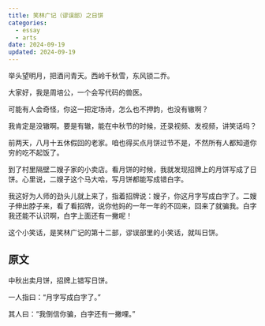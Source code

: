 ```yaml
---
title: 笑林广记（谬误部）之日饼
categories:
  - essay
  - arts
date: 2024-09-19
updated: 2024-09-19
---
```


举头望明月，把酒问青天。西岭千秋雪，东风锁二乔。

大家好，我是周培公，一个会写代码的兽医。

可能有人会奇怪，你这一把定场诗，怎么也不押韵，也没有辙啊？

我肯定是没辙啊。要是有辙，能在中秋节的时候，还录视频、发视频，讲笑话吗？

前两天，八月十五休假回的老家。咱也得买点月饼过节不是，不然所有人都知道你穷的吃不起饭了。

到了村里隔壁二嫂子家的小卖店。看月饼的时候，我就发现招牌上的月饼写成了日饼。心里说，二嫂子这个马大哈，写月饼都能写成错白字。

我这好为人师的劲头儿就上来了，指着招牌说：嫂子，你这月字写成白字了。二嫂子伸出脖子来，看了看招牌，说你他妈的一年一年的不回来，回来了就骗我。白字我还能不认识啊，白字上面还有一撇呢！

这个小笑话，是笑林广记的第十二部，谬误部里的小笑话，就叫日饼。

## 原文 ##

中秋出卖月饼，招牌上错写日饼。

一人指曰：“月字写成白字了。”

其人曰：“我倒信你骗，白字还有一撇哩。”